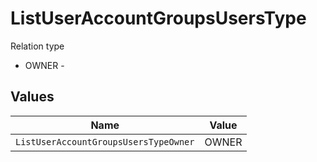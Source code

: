# ListUserAccountGroupsUsersType

Relation type
* OWNER - 


## Values

| Name                                  | Value                                 |
| ------------------------------------- | ------------------------------------- |
| `ListUserAccountGroupsUsersTypeOwner` | OWNER                                 |